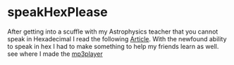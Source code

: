 # speakHexPlease

After getting into a scuffle with my Astrophysics teacher that you cannot speak in Hexadecimal I read the following [Article](http://www.bzarg.com/p/how-to-pronounce-hexadecimal/).
With the newfound ability to speak in hex I had to make something to help my friends learn as well.
see where I made the [mp3player](https://github.com/mrElnekave/mp3player)

